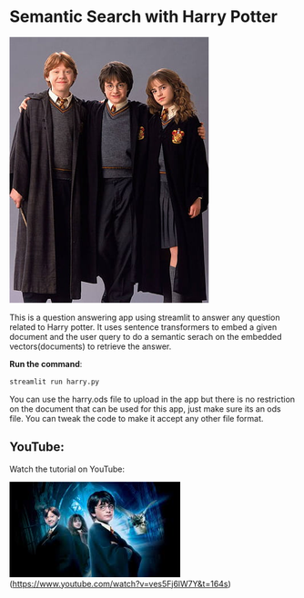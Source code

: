 # Semantic Search with Harry Potter

![Harry-Potter](https://github.com/Dorcatz123/Semantic-Search-with-harry-Potter/blob/main/semantic_similarity%20distillbert/harry.jpg)

This is a question answering app using streamlit to answer any question related to Harry potter. It uses sentence transformers to embed a given document and the user query to do a semantic serach on the embedded vectors(documents) to retrieve the answer.

 **Run the command**:
   ```cmd
   streamlit run harry.py
   ```
You can use the harry.ods file to upload in the app but there is no restriction on the document that can be used for this app, just make sure its an ods file. You can tweak the code to make it accept any other file format.

## YouTube:

Watch the tutorial on YouTube:

![watch the video](https://github.com/Dorcatz123/Semantic-Search-with-harry-Potter/blob/main/semantic_similarity%20distillbert/images.jpg)(https://www.youtube.com/watch?v=ves5Fj6lW7Y&t=164s)
